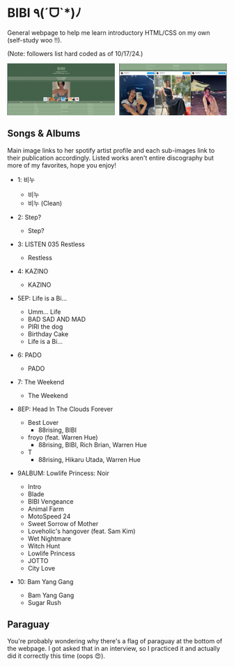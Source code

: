 # BIBI ٩(ˊᗜˋ*)ﾉ
General webpage to help me learn introductory HTML/CSS on my own (self-study woo !!).

(Note: followers list hard coded as of 10/17/24.)

<div style="display: flex; justify-content: space-between;">
  <img src="publication/sample1.png" alt="initial" width="49%" style="margin-right: 10px;" />
  <img src="publication/sample2.png" alt="socials" width="49%" />
</div>

## Songs & Albums
Main image links to her spotify artist profile and each sub-images link to their publication accordingly. Listed works aren't entire discography but more of my favorites, hope you enjoy!

- 1: 비누
  - 비누
  - 비누 (Clean)

- 2: Step?
  - Step?

- 3: LISTEN 035 Restless
  - Restless

- 4: KAZINO
  - KAZINO
 
- 5EP: Life is a Bi... 
  - Umm... Life
  - BAD SAD AND MAD
  - PIRI the dog
  - Birthday Cake
  - Life is a Bi...

- 6: PADO
  - PADO
 
- 7: The Weekend
  - The Weekend

- 8EP: Head In The Clouds Forever
  - Best Lover
    - 88rising, BIBI
  - froyo (feat. Warren Hue)
    - 88rising, BIBI, Rich Brian, Warren Hue 
  - T
    - 88rising, Hikaru Utada, Warren Hue

- 9ALBUM: Lowlife Princess: Noir
  - Intro
  - Blade
  - BIBI Vengeance
  - Animal Farm
  - MotoSpeed 24
  - Sweet Sorrow of Mother
  - Loveholic's hangover (feat. Sam Kim)
  - Wet Nightmare
  - Witch Hunt
  - Lowlife Princess
  - JOTTO
  - City Love

- 10: Bam Yang Gang
  - Bam Yang Gang
  - Sugar Rush

## Paraguay
You're probably wondering why there's a flag of paraguay at the bottom of the webpage. I got asked that in an interview, so I practiced it and actually did it correctly this time (oops 😍).
